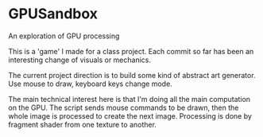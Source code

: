 # GPUSandbox
An exploration of GPU processing

This is a 'game' I made for a class project. Each commit so far has been an interesting change of visuals or mechanics.

The current project direction is to build some kind of abstract art generator. Use mouse to draw, keyboard keys change mode.

The main technical interest here is that I'm doing all the main computation on the GPU. The script sends mouse commands to be drawn, then the whole image is processed to create the next image. Processing is done by fragment shader from one texture to another. 
